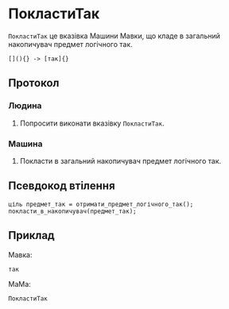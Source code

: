 # ПокластиТак

`ПокластиТак` <keyword>це</keyword> вказівка <subject>Машини Мавки</subject>, що кладе в загальний накопичувач предмет
логічного так.

```
[](){} -> [так]{}
```

## Протокол

### Людина

1. Попросити виконати вказівку `ПокластиТак`.

### Машина

1. Покласти в загальний накопичувач предмет логічного так.

## Псевдокод втілення

```ціль
ціль предмет_так = отримати_предмет_логічного_так();
покласти_в_накопичувач(предмет_так);
```

## Приклад

<subject>Мавка</subject>:

```мавка
так
```

<subject>МаМа</subject>:

```мама
ПокластиТак
```